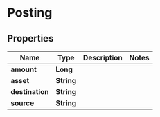 

# Posting


## Properties

| Name | Type | Description | Notes |
|------------ | ------------- | ------------- | -------------|
|**amount** | **Long** |  |  |
|**asset** | **String** |  |  |
|**destination** | **String** |  |  |
|**source** | **String** |  |  |



